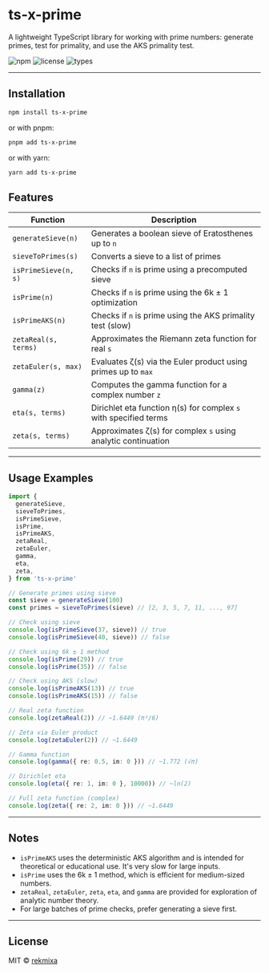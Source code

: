 # ts-x-prime

A lightweight TypeScript library for working with prime numbers: generate primes, test for primality, and use the AKS primality test.

![npm](https://img.shields.io/npm/v/ts-x-prime)
![license](https://img.shields.io/npm/l/ts-x-prime)
![types](https://img.shields.io/npm/types/ts-x-prime)

---

## Installation

```bash
npm install ts-x-prime
```

or with pnpm:

```bash
pnpm add ts-x-prime
```

or with yarn:

```bash
yarn add ts-x-prime
```

## Features

| Function             | Description                                                      |
| -------------------- | ---------------------------------------------------------------- |
| `generateSieve(n)`   | Generates a boolean sieve of Eratosthenes up to `n`              |
| `sieveToPrimes(s)`   | Converts a sieve to a list of primes                             |
| `isPrimeSieve(n, s)` | Checks if `n` is prime using a precomputed sieve                 |
| `isPrime(n)`         | Checks if `n` is prime using the 6k ± 1 optimization             |
| `isPrimeAKS(n)`      | Checks if `n` is prime using the AKS primality test (slow)       |
| `zetaReal(s, terms)` | Approximates the Riemann zeta function for real `s`              |
| `zetaEuler(s, max)`  | Evaluates ζ(s) via the Euler product using primes up to `max`    |
| `gamma(z)`           | Computes the gamma function for a complex number `z`             |
| `eta(s, terms)`      | Dirichlet eta function η(s) for complex `s` with specified terms |
| `zeta(s, terms)`     | Approximates ζ(s) for complex `s` using analytic continuation    |

---

## Usage Examples

```ts
import {
  generateSieve,
  sieveToPrimes,
  isPrimeSieve,
  isPrime,
  isPrimeAKS,
  zetaReal,
  zetaEuler,
  gamma,
  eta,
  zeta,
} from 'ts-x-prime'

// Generate primes using sieve
const sieve = generateSieve(100)
const primes = sieveToPrimes(sieve) // [2, 3, 5, 7, 11, ..., 97]

// Check using sieve
console.log(isPrimeSieve(37, sieve)) // true
console.log(isPrimeSieve(40, sieve)) // false

// Check using 6k ± 1 method
console.log(isPrime(29)) // true
console.log(isPrime(35)) // false

// Check using AKS (slow)
console.log(isPrimeAKS(13)) // true
console.log(isPrimeAKS(15)) // false

// Real zeta function
console.log(zetaReal(2)) // ~1.6449 (π²/6)

// Zeta via Euler product
console.log(zetaEuler(2)) // ~1.6449

// Gamma function
console.log(gamma({ re: 0.5, im: 0 })) // ~1.772 (√π)

// Dirichlet eta
console.log(eta({ re: 1, im: 0 }, 10000)) // ~ln(2)

// Full zeta function (complex)
console.log(zeta({ re: 2, im: 0 })) // ~1.6449
```

---

## Notes

- `isPrimeAKS` uses the deterministic AKS algorithm and is intended for theoretical or educational use. It's very slow for large inputs.
- `isPrime` uses the 6k ± 1 method, which is efficient for medium-sized numbers.
- `zetaReal`, `zetaEuler`, `zeta`, `eta`, and `gamma` are provided for exploration of analytic number theory.
- For large batches of prime checks, prefer generating a sieve first.

---

## License

MIT © [rekmixa](https://github.com/rekmixa)
